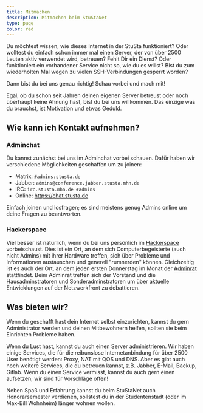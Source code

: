 ```yaml
---
title: Mitmachen
description: Mitmachen beim StuStaNet
type: page
color: red
---
```


Du möchtest wissen, wie dieses Internet in der StuSta funktioniert?
Oder wolltest du einfach schon immer mal einen Server, der von über 2500 Leuten aktiv verwendet wird, betreuen?
Fehlt Dir ein Dienst?
Oder funktioniert ein vorhandener Service nicht so, wie du es willst?
Bist du zum wiederholten Mal wegen zu vielen SSH-Verbindungen gesperrt worden?

Dann bist du bei uns genau richtig! Schau vorbei und mach mit!

Egal, ob du schon seit Jahren deinen eigenen Server betreust oder noch überhaupt keine Ahnung hast, bist du bei uns willkommen.
Das einzige was du brauchst, ist Motivation und etwas Geduld.

## Wie kann ich Kontakt aufnehmen?
### Adminchat

Du kannst zunächst bei uns im Adminchat vorbei schauen.
Dafür haben wir verschiedene Möglichkeiten geschaffen um zu joinen:

* Matrix: `#admins:stusta.de`
* Jabber: `admins@conference.jabber.stusta.mhn.de`
* IRC: `irc.stusta.mhn.de #admins`
* Online: https://chat.stusta.de

Einfach joinen und losfragen; es sind meistens genug Admins online um deine Fragen zu beantworten.

### Hackerspace

Viel besser ist natürlich, wenn du bei uns persönlich im [Hackerspace](https://wiki.stusta.de/Hackerspace) vorbeischaust.
Dies ist ein Ort, an dem sich Computerbegeisterte (auch nicht Admins) mit ihrer Hardware treffen, sich über Probleme und Informationen austauschen und generell "rumnerden" können.
Gleichzeitig ist es auch der Ort, an dem jeden ersten Donnerstag im Monat der [Adminrat](https://wiki.stusta.de/Adminrat) stattfindet.
Beim Adminrat treffen sich der Vorstand und die Hausadminstratoren und Sonderadminstratoren um über aktuelle Entwicklungen auf der Netzwerkfront zu debattieren.

## Was bieten wir?

Wenn du geschafft hast dein Internet selbst einzurichten, kannst du gern Administrator werden und deinen Mitbewohnern helfen, sollten sie beim Einrichten Probleme haben.

Wenn du Lust hast, kannst du auch einen Server administrieren.
Wir haben einige Services, die für die reibunslose Internetanbindung für über 2500 User benötigt werden: Proxy, NAT mit QOS und DNS.
Aber es gibt auch noch weitere Services, die du betreuen kannst, z.B. Jabber, E-Mail, Backup, Gitlab.
Wenn du einen Service vermisst, kannst du auch gern einen aufsetzen; wir sind für Vorschläge offen!

Neben Spaß und Erfahrung kannst du beim StuStaNet auch Honorarsemester verdienen, sollstest du in der Studentenstadt (oder im Max-Bill Wohnheim) länger wohnen wollen.

